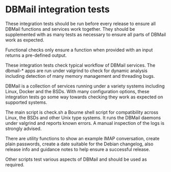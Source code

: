 # DBMail integration tests

These integration tests should be run before every release to ensure all
DBMail functions and services work together. They should be supplemented with
as many tests as necessary to ensure all parts of DBMail work as expected.

Functional checks only ensure a function when provided with an input returns a
pre-defined output.

These integration tests check typical workflow of DBMail services. The
dbmail-* apps are run under valgrind to check for dynamic analysis including
detection of many memory management and threading bugs.

DBMail is a collection of services running under a variety systems including
Linux, Docker and the BSDs. With many configuration options, these integration
tests go some way towards checking they work as expected on supported systems.

The main script is check.sh a Bourne shell script for compatibility across
Linux, the BSDs and other Unix type systems. It runs the DBMail daemons under
valgrind and reports known errors. A manual inspection of the logs is strongly
advised.

There are utility functions to show an example IMAP conversation, create
plain passwords, create a date suitable for the Debian changelog, also
release info and guidance notes to help ensure a successful release.

Other scripts test various aspects of DBMail and should be used as required.
